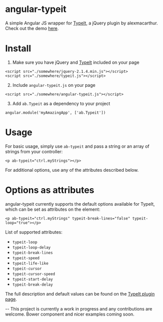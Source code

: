 # angular-typeit

A simple Angular JS wrapper for [TypeIt](https://github.com/alexmacarthur/typeit), a jQuery plugin by alexmacarthur.
Check out the demo [here](https://macarthur.me/typeit/).

# Install

1) Make sure you have jQuery and [TypeIt](https://github.com/alexmacarthur/typeit) included on your page
```
<script src="./somewhere/jquery-2.1.4.min.js"></script>
<script src="./somewhere/typeit.js"></script>
```
2) Include `angular-typeit.js` on your page
```
<script src="./somewhere/angular-typeit.js"></script>
```
3) Add `ab.Typeit` as a dependency to your project
```
angular.module('myAmazingApp', ['ab.Typeit'])
```

# Usage
For basic usage, simply use `ab-typeit` and pass a string or an array of strings from your controller:
```
<p ab-typeit="ctrl.myStrings"></p>
```
For additional options, use any of the attributes described below.

# Options as attributes

angular-typeit currently supports the default options available for TypeIt, which can be set as attributes on the element:
```
<p ab-typeit="ctrl.myStrings" typeit-break-lines="false" typeit-loop="true"></p>
```

List of supported attributes:
- `typeit-loop`
- `typeit-loop-delay`
- `typeit-break-lines`
- `typeit-speed`
- `typeit-life-like`
- `typeit-cursor`
- `typeit-cursor-speed`
- `typeit-start-delay`
- `typeit-break-delay`

The full description and default values can be found on the [TypeIt plugin page](https://github.com/alexmacarthur/typeit).

--
This project is currently a work in progress and any contributions are welcome. Bower component and nicer examples coming soon.
